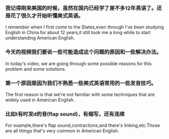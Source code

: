 ### 我记得刚来美国的时候，虽然在国内已经学了差不多12年英语了。还是花了很久才开始听懂美式英语。
I remember when I first come to the States,even through I've been studying English in China for about 12 years,it still took me a long  while to start understanding American English.

### 今天的视频我们要说一些可能造成这个问题的原因和一些解决办法。
In today's video, we are going through some possible reasons for this problem and some solutions.

### 第一个原因是因为我们不熟悉一些美式英语常用的一些发音技巧。
The first reason is that we're not familiar with some techniques that are widely used in American English.

### 比如t有时发d的音(flap sound)，有缩写，还有连续
For example,there's flap sound,contractions,and there's linking,etc.Those are all things that's very common in American English.
